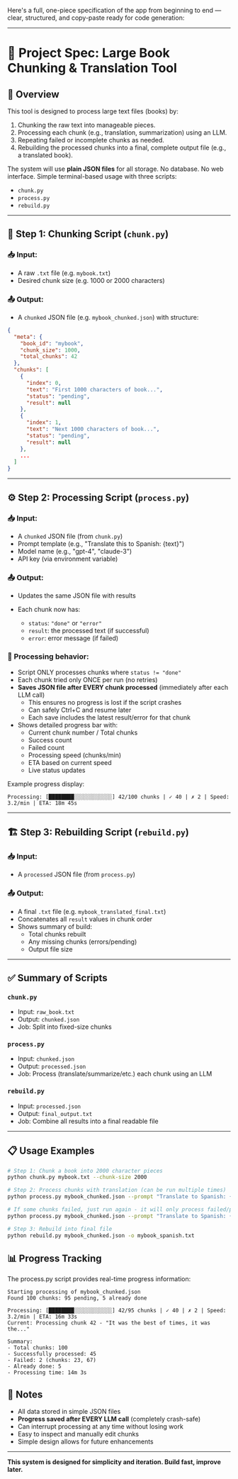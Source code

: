 Here's a full, one-piece specification of the app from beginning to end — clear, structured, and copy-paste ready for code generation:

---

# 📘 Project Spec: Large Book Chunking & Translation Tool

## 🎯 Overview

This tool is designed to process large text files (books) by:
1. Chunking the raw text into manageable pieces.
2. Processing each chunk (e.g., translation, summarization) using an LLM.
3. Repeating failed or incomplete chunks as needed.
4. Rebuilding the processed chunks into a final, complete output file (e.g., a translated book).

The system will use **plain JSON files** for all storage. No database. No web interface. Simple terminal-based usage with three scripts:
- `chunk.py`
- `process.py`
- `rebuild.py`

---

## 🧩 Step 1: Chunking Script (`chunk.py`)

### 📥 Input:
- A raw `.txt` file (e.g. `mybook.txt`)
- Desired chunk size (e.g. 1000 or 2000 characters)

### 📤 Output:
- A `chunked` JSON file (e.g. `mybook_chunked.json`) with structure:

```json
{
  "meta": {
    "book_id": "mybook",
    "chunk_size": 1000,
    "total_chunks": 42
  },
  "chunks": [
    {
      "index": 0,
      "text": "First 1000 characters of book...",
      "status": "pending",
      "result": null
    },
    {
      "index": 1,
      "text": "Next 1000 characters of book...",
      "status": "pending",
      "result": null
    },
    ...
  ]
}
````

---

## ⚙️ Step 2: Processing Script (`process.py`)

### 📥 Input:

* A `chunked` JSON file (from `chunk.py`)
* Prompt template (e.g., "Translate this to Spanish: {text}")
* Model name (e.g., "gpt-4", "claude-3")
* API key (via environment variable)

### 📤 Output:

* Updates the same JSON file with results
* Each chunk now has:

  * `status`: `"done"` or `"error"`
  * `result`: the processed text (if successful)
  * `error`: error message (if failed)

### 🔁 Processing behavior:

* Script ONLY processes chunks where `status != "done"`
* Each chunk tried only ONCE per run (no retries)
* **Saves JSON file after EVERY chunk processed** (immediately after each LLM call)
  - This ensures no progress is lost if the script crashes
  - Can safely Ctrl+C and resume later
  - Each save includes the latest result/error for that chunk
* Shows detailed progress bar with:
  - Current chunk number / Total chunks
  - Success count
  - Failed count  
  - Processing speed (chunks/min)
  - ETA based on current speed
  - Live status updates

Example progress display:
```
Processing: [████████░░░░░░░░░░░░] 42/100 chunks | ✓ 40 | ✗ 2 | Speed: 3.2/min | ETA: 18m 45s
```

---

## 🏗️ Step 3: Rebuilding Script (`rebuild.py`)

### 📥 Input:

* A `processed` JSON file (from `process.py`)

### 📤 Output:

* A final `.txt` file (e.g. `mybook_translated_final.txt`)
* Concatenates all `result` values in chunk order
* Shows summary of build:
  - Total chunks rebuilt
  - Any missing chunks (errors/pending)
  - Output file size

---

## ✅ Summary of Scripts

### `chunk.py`

* Input: `raw_book.txt`
* Output: `chunked.json`
* Job: Split into fixed-size chunks

### `process.py`

* Input: `chunked.json`
* Output: `processed.json`
* Job: Process (translate/summarize/etc.) each chunk using an LLM

### `rebuild.py`

* Input: `processed.json`
* Output: `final_output.txt`
* Job: Combine all results into a final readable file

---

## 📋 Usage Examples

```bash
# Step 1: Chunk a book into 2000 character pieces
python chunk.py mybook.txt --chunk-size 2000

# Step 2: Process chunks with translation (can be run multiple times)
python process.py mybook_chunked.json --prompt "Translate to Spanish: {text}" --model gpt-4

# If some chunks failed, just run again - it will only process failed/pending chunks:
python process.py mybook_chunked.json --prompt "Translate to Spanish: {text}" --model gpt-4

# Step 3: Rebuild into final file
python rebuild.py mybook_chunked.json -o mybook_spanish.txt
```

## 📊 Progress Tracking

The process.py script provides real-time progress information:

```
Starting processing of mybook_chunked.json
Found 100 chunks: 95 pending, 5 already done

Processing: [████████░░░░░░░░░░░░] 42/95 chunks | ✓ 40 | ✗ 2 | Speed: 3.2/min | ETA: 16m 33s
Current: Processing chunk 42 - "It was the best of times, it was the..."

Summary:
- Total chunks: 100
- Successfully processed: 45
- Failed: 2 (chunks: 23, 67)
- Already done: 5
- Processing time: 14m 3s
```

## 🔧 Notes

* All data stored in simple JSON files
* **Progress saved after EVERY LLM call** (completely crash-safe)
* Can interrupt processing at any time without losing work
* Easy to inspect and manually edit chunks
* Simple design allows for future enhancements

---

**This system is designed for simplicity and iteration. Build fast, improve later.**

